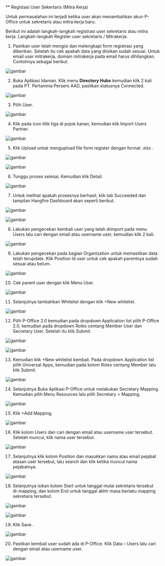 \*\* Registasi User Sekertaris (Mitra Kerja)

Untuk permasalahan ini terjadi ketika user akan menambahkan akun P-Office untuk sekretaris atau mitra kerja baru.

Berikut ini adalah langkah-langkah registrasi user sekretaris atau mitra kerja. Langkah-langkah Register user sekretaris / Mitrakerja:

1. Pastikan user telah mengisi dan melengkapi form registrasi yang diberikan. Setelah itu cek apakah data yang diisikan sudah sesuai. Untuk email user mitrakerja, domain mitrakerja pada email harus dihilangkan. Contohnya sebagai berikut.

![gambar](FAQ/01RMK.png)

2. Buka Aplikasi Idaman. Klik menu **Directory Hubs** kemudian klik 2 kali pada PT. Pertamina Persero AAD, pastikan statusnya Connected.

![gambar](FAQ/02RMK.png)

3. Pilih User.

![gambar](FAQ/03RMK.png)

4. Klik pada icon titik tiga di pojok kanan, kemudian klik Import Users Partner.

![gambar](FAQ/04RMK.png)

5. Klik Upload untuk mengupload file form register dengan format .xlsx .

![gambar](FAQ/05RMK.png)

![gambar](FAQ/06RMK.png)

6. Tunggu proses selesai. Kemudian klik Detail.

![gambar](FAQ/07RMK.png)

7. Untuk melihat apakah prosesnya berhasil, klik tab Succeeded dan tampilan Hangfire Dashboard akan seperti berikut.

![gambar](FAQ/08RMK.png)

![gambar](FAQ/09RMK.png)

8. Lakukan pengecekan kembali user yang telah diimport pada menu Users lalu cari dengan email atau username user, kemudian klik 2 kali.

![gambar](FAQ/10RMK.png)

9. Lakukan pengecekan pada bagian Organization untuk memastikan data telah terupdate. Klik Position Id user untuk cek apakah parentnya sudah sesuai atau belum.

![gambar](FAQ/11RMK.png)

10. Cek parent user dengan klik Menu User.

![gambar](FAQ/12RMK.png)

11. Selanjutnya tambahkan Whitelist dengan klik +New whitelist.

![gambar](FAQ/13RMK.png)

12. Pilih P-Office 2.0 kemudian pada dropdown Application list pilih P-Office 2.0, kemudian pada dropdown Roles centang Member User dan Secretary User. Setelah itu klik Submit.

![gambar](FAQ/14RMK.png)

![gambar](FAQ/15RMK.png)

13. Kemudian klik +New whitelist kembali. Pada dropdown Application list pilih Universal Apps, kemudian pada kolom Roles centang Member lalu klik Submit.

![gambar](FAQ/16RMK.png)

14. Selanjutnya Buka Aplikasi P-Office untuk melakukan Secretary Mapping. Kemudian pilih Menu Resources lalu pilih Secretary > Mapping.

![gambar](FAQ/17RMK.png)

15. Klik +Add Mapping.

![gambar](FAQ/18RMK.png)

16. Klik kolom Users dan cari dengan email atau username user tersebut. Setelah muncul, klik nama user tersebut.

![gambar](FAQ/19RMK.png)

17. Selanjutnya klik kolom Position dan masukkan nama atau email pejabat atasan user tersebut, lalu search dan klik ketika muncul nama pejabatnya.

![gambar](FAQ/20RMK.png)

18. Selanjutnya isikan kolom Start untuk tanggal mulai sekretaris tersebut di-mapping, dan kolom End untuk tanggal akhir masa berlaku mapping sekretaris tersebut.

![gambar](FAQ/21RMK.png)

![gambar](FAQ/22RMK.png)

19. Klik Save .

![gambar](FAQ/23RMK.png)

20. Pastikan kembali user sudah ada di P-Office. Klik Data – Users lalu cari dengan email atau username user.

![gambar](FAQ/24RMK.png)
